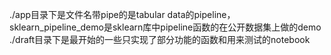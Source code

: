 ./app目录下是文件名带pipe的是tabular data的pipeline，sklearn_pipeline_demo是sklearn库中pipeline函数的在公开数据集上做的demo
./draft目录下是最开始的一些只实现了部分功能的函数和用来测试的notebook
